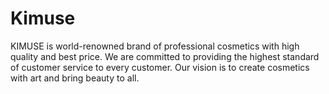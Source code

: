 # Kimuse
KIMUSE is world-renowned brand of professional cosmetics with high quality and best price. We are committed to providing the highest standard of customer service to every customer. Our vision is to create cosmetics with art and bring beauty to all.
